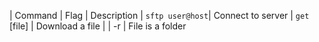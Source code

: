 | Command | Flag | Description
| `sftp user@host`| Connect to server
| `get` [file] | Download a file
| | -r | File is a folder
